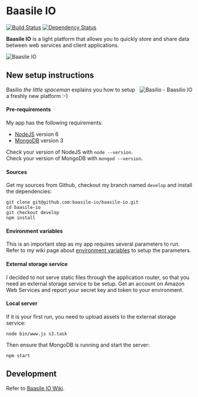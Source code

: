 # Baasile IO

[![Build Status](https://travis-ci.org/baasile-io/baasile-io.svg?branch=master)](https://travis-ci.org/baasile-io/baasile-io) [![Dependency Status](https://dependencyci.com/github/baasile-io/baasile-io/badge)](https://dependencyci.com/github/baasile-io/baasile-io)

**Baasile IO** is a light platform that allows you to quickly store and share data between web services and client applications.

![Baasile IO](http://baasile.io/assets/img/github/baasile-io-github.png)

## New setup instructions

<img align="right" src="http://baasile.io/assets/img/github/basilio-github-topright.png" alt="Basilio - Baasilio IO"/>

Basilio *the little spaceman* explains you how to setup a freshly new platform :-)

#### Pre-requirements

My app has the following requirements:

- [NodeJS](https://nodejs.org/en/) version 6
- [MongoDB](https://www.mongodb.com/) version 3

Check your version of NodeJS with `node --version`.  
Check your version of MongoDB with `mongod --version`.

#### Sources

Get my sources from Github, checkout my branch named `develop` and install the dependencies:

```
git clone git@github.com:baasile-io/baasile-io.git
cd baasile-io
git checkout develop
npm install
```

#### Environment variables

This is an important step as my app requires several parameters to run.  
Refer to my wiki page about [environment variables](https://github.com/baasile-io/baasile-io/wiki/Environment-variables) to setup the parameters.

#### External storage service

I decided to not serve static files through the application router, so that you need an external storage service to be setup. Get an account on Amazon Web Services and report your secret key and token to your environment.

#### Local server

If it is your first run, you need to upload assets to the external storage service:

```
node bin/www.js s3.task
```

Then ensure that MongoDB is running and start the server:

```
npm start
```

## Development

Refer to [Baasile IO Wiki](https://github.com/baasile-io/baasile-io/wiki).
